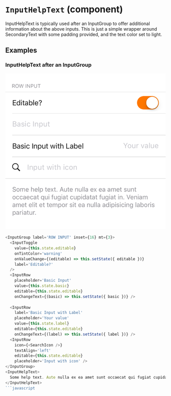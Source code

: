 `InputHelpText` (component)
===========================

InputHelpText is typically used after an InputGroup to
offer additional information about the above inputs. This is
just a simple wrapper around SecondaryText with some padding
provided, and the text color set to light.

## Examples

### InputHelpText after an InputGroup
![Input help text example](images/InputHelpText.png)

```javascript
<InputGroup label='ROW INPUT' inset={16} mt={3}>
  <InputToggle
    value={this.state.editable}
    onTintColor='warning'
    onValueChange={(editable) => this.setState({ editable })}
    label='Editable?'
  />
  <InputRow
    placeholder='Basic Input'
    value={this.state.basic}
    editable={this.state.editable}
    onChangeText={(basic) => this.setState({ basic })} />

  <InputRow
    label='Basic Input with Label'
    placeholder='Your value'
    value={this.state.label}
    editable={this.state.editable}
    onChangeText={(label) => this.setState({ label })} />
  <InputRow
    icon={<SearchIcon />}
    textAlign='left'
    editable={this.state.editable}
    placeholder='Input with icon' />
</InputGroup>
<InputHelpText>
  Some help text. Aute nulla ex ea amet sunt occaecat qui fugiat cupidatat fugiat in. Veniam amet elit et tempor sit ea nulla adipisicing laboris pariatur.
</InputHelpText>
```javascript
